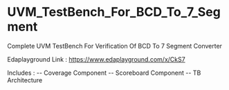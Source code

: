 # UVM_TestBench_For_BCD_To_7_Segment
Complete UVM TestBench For Verification Of BCD To 7 Segment Converter


Edaplayground Link : https://www.edaplayground.com/x/CkS7

Includes : 
-- Coverage Component
-- Scoreboard Component
-- TB Architecture
